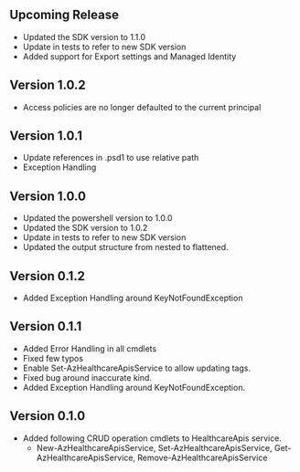 <!--
    Please leave this section at the top of the change log.

    Changes for the upcoming release should go under the section titled "Upcoming Release", and should adhere to the following format:

    ## Upcoming Release
    * Overview of change #1
        - Additional information about change #1
    * Overview of change #2
        - Additional information about change #2
        - Additional information about change #2
    * Overview of change #3
    * Overview of change #4
        - Additional information about change #4

    ## YYYY.MM.DD - Version X.Y.Z (Previous Release)
    * Overview of change #1
        - Additional information about change #1
-->
## Upcoming Release
* Updated the SDK version to 1.1.0
* Update in tests to refer to new SDK version
* Added support for Export settings and Managed Identity

## Version 1.0.2
* Access policies are no longer defaulted to the current principal

## Version 1.0.1
* Update references in .psd1 to use relative path
* Exception Handling

## Version 1.0.0
* Updated the powershell version to 1.0.0
* Updated the SDK version to 1.0.2
* Update in tests to refer to new SDK version
* Updated the output structure from nested to flattened.

## Version 0.1.2
* Added Exception Handling around KeyNotFoundException


## Version 0.1.1
* Added Error Handling in all cmdlets
* Fixed few typos
* Enable Set-AzHealthcareApisService to allow updating tags.
* Fixed bug around inaccurate kind.
* Added Exception Handling around KeyNotFoundException.

## Version 0.1.0
* Added following CRUD operation cmdlets to HealthcareApis service. 
  * New-AzHealthcareApisService, Set-AzHealthcareApisService, Get-AzHealthcareApisService, Remove-AzHealthcareApisService
